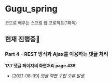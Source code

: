 # Gugu_spring
코드로 배우는 스프링 웹 프로젝트(1회독)
## 현재 진행중🌈

### Part 4 - REST 방식과 Ajax를 이용하는 댓글 처리

**17.7 댓글 페이지의 화면처리 page.436** 

- [2021-08-09] *댓글 화면 구현 오류 발생.*